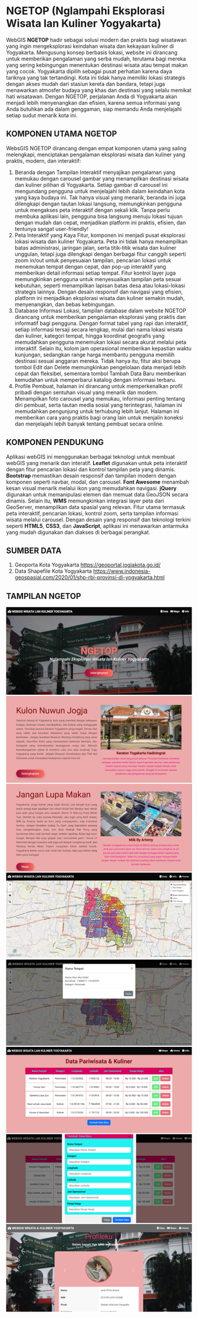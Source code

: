 # NGETOP (Nglampahi Eksplorasi Wisata lan Kuliner Yogyakarta)
WebGIS **NGETOP** hadir sebagai solusi modern dan praktis bagi wisatawan yang ingin mengeksplorasi keindahan wisata dan kekayaan kuliner di Yogyakarta. Mengusung konsep berbasis lokasi, website ini dirancang untuk memberikan pengalaman yang serba mudah, terutama bagi mereka yang sering kebingungan menentukan destinasi wisata atau tempat makan yang cocok.
Yogyakarta dipilih sebagai pusat perhatian karena daya tariknya yang tak tertandingi. Kota ini tidak hanya memiliki lokasi strategis dengan akses mudah dari stasiun kereta dan bandara, tetapi juga menawarkan atmosfer budaya yang khas dan destinasi yang selalu memikat hati wisatawan. Dengan NGETOP, perjalanan Anda di Yogyakarta akan menjadi lebih menyenangkan dan efisien, karena semua informasi yang Anda butuhkan ada dalam genggaman, siap memandu Anda menjelajahi setiap sudut menarik kota ini.

## KOMPONEN UTAMA NGETOP
WebsGIS NGETOP dirancang dengan empat komponen utama yang saling melengkapi, menciptakan pengalaman eksplorasi wisata dan kuliner yang praktis, modern, dan interaktif:
1. Beranda dengan Tampilan Interaktif menyajikan pengalaman yang memukau dengan carousel gambar yang menampilkan destinasi wisata dan kuliner pilihan di Yogyakarta. Setiap gambar di carousel ini mengundang pengguna untuk menjelajahi lebih dalam keindahan kota yang kaya budaya ini. Tak hanya visual yang menarik, beranda ini juga dilengkapi dengan tautan lokasi langsung, memungkinkan pengguna untuk mengakses peta interaktif dengan sekali klik. Tanpa perlu membuka aplikasi lain, pengguna bisa langsung menuju lokasi tujuan dengan mudah dan cepat, menjadikan platform ini praktis, efisien, dan tentunya sangat user-friendly!
2. Peta Interaktif yang Kaya Fitur, komponen ini menjadi pusat eksplorasi lokasi wisata dan kuliner Yogyakarta. Peta ini tidak hanya menampilkan batas administrasi, jaringan jalan, serta titik-titik wisata dan kuliner unggulan, tetapi juga dilengkapi dengan berbagai fitur canggih seperti zoom in/out untuk penyesuaian tampilan, pencarian lokasi untuk menemukan tempat dengan cepat, dan pop-up interaktif yang memberikan detail informasi setiap tempat. Fitur kontrol layer juga memungkinkan pengguna untuk menyesuaikan tampilan peta sesuai kebutuhan, seperti menampilkan lapisan batas desa atau lokasi-lokasi strategis lainnya. Dengan desain responsif dan navigasi yang efisien, platform ini menjadikan eksplorasi wisata dan kuliner semakin mudah, menyenangkan, dan bebas kebingungan. 
3. Database Informasi Lokasi, tampilan database dalam website NGETOP dirancang untuk memberikan pengalaman eksplorasi yang praktis dan informatif bagi pengguna. Dengan format tabel yang rapi dan interaktif, setiap informasi tersaji secara lengkap, mulai dari nama lokasi wisata dan kuliner, kategori tempat, hingga koordinat geografis yang memudahkan pengguna menemukan lokasi secara akurat melalui peta interaktif. Selain itu, kolom jam operasional memberikan kepastian waktu kunjungan, sedangkan range harga membantu pengguna memilih destinasi sesuai anggaran mereka. Tidak hanya itu, fitur aksi berupa tombol Edit dan Delete memungkinkan pengelolaan data menjadi lebih cepat dan fleksibel, sementara tombol Tambah Data Baru memberikan kemudahan untuk memperbarui katalog dengan informasi terbaru. 
4. Profile Pembuat, halaman ini dirancang untuk memperkenalkan profil pribadi dengan sentuhan visual yang menarik dan modern. Menampilkan foto carousel yang memukau, informasi penting tentang diri pembuat, serta tautan media sosial yang terintegrasi, halaman ini memudahkan pengunjung untuk terhubung lebih lanjut. Halaman ini memberikan cara yang praktis bagi orang lain untuk menjalin koneksi dan menjelajahi lebih banyak tentang pembuat secara online.

## KOMPONEN PENDUKUNG
Aplikasi webGIS ini menggunakan berbagai teknologi untuk membuat webGIS yang menarik dan interatif. **Leaflet** digunakan untuk peta interaktif dengan fitur pencarian lokasi dan kontrol tampilan peta yang dinamis. **Bootstrap** memastikan desain responsif dan tampilan modern dengan komponen seperti navbar, modal, dan carousel. **Font Awesome** menambah kesan visual menarik melalui ikon yang memudahkan navigasi. **jQuery** digunakan untuk memanipulasi elemen dan memuat data GeoJSON secara dinamis. Selain itu, **WMS** memungkinkan integrasi layer peta dari GeoServer, menampilkan data spasial yang relevan. Fitur utama termasuk peta interaktif, pencarian lokasi, kontrol zoom, serta tampilan informasi wisata melalui carousel. Dengan desain yang responsif dan teknologi terkini seperti **HTML5**, **CSS3**, dan **JavaScript**, aplikasi ini menawarkan antarmuka yang mudah digunakan dan diakses di berbagai perangkat.

## SUMBER DATA
1. Geoporta Kota Yogyakarta https://geoportal.jogjakota.go.id/
2. Data Shapefile Kota Yogyakarta https://www.indonesia-geospasial.com/2020/01/shp-rbi-provinsi-di-yogyakarta.html

## TAMPILAN NGETOP
![Landing 1](tampilan/landing1.png)
![Landing2l](tampilan/landing2.png)
![Landing3](tampilan/landing3.png)
![Map1](tampilan/map1.png)
![Map2](tampilan/map2.png)
![Data1](tampilan/data1.png)
![Data2](tampilan/data2.png)
![Info](tampilan/inpo.png)


